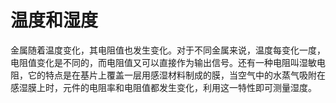 # 温度和湿度

金属随着温度变化，其电阻值也发生变化。对于不同金属来说，温度每变化一度，电阻值变化是不同的，而电阻值又可以直接作为输出信号。还有一种电阻叫湿敏电阻，它的特点是在基片上覆盖一层用感湿材料制成的膜，当空气中的水蒸气吸附在感湿膜上时，元件的电阻率和电阻值都发生变化，利用这一特性即可测量湿度。